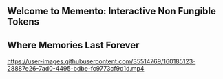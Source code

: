 
## Welcome to Memento: Interactive Non Fungible Tokens
## Where Memories Last Forever


https://user-images.githubusercontent.com/35514769/160185123-28887e26-7ad0-4495-bdbe-fc9773cf9d1d.mp4













